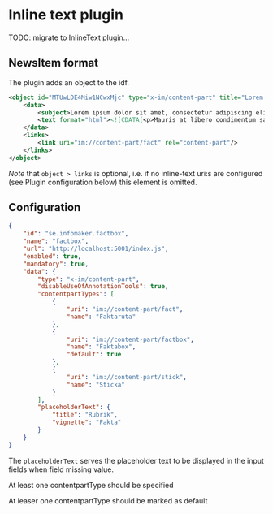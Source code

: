 # Inline text plugin
TODO: migrate to InlineText plugin...

## NewsItem format
The plugin adds an object to the idf.

```xml
<object id="MTUwLDE4Miw1NCwxMjc" type="x-im/content-part" title="Lorem ipsum">
    <data>
        <subject>Lorem ipsum dolor sit amet, consectetur adipiscing elit</subject>
        <text format="html"><![CDATA[<p>Mauris at libero condimentum sapien malesuada efficitur non id nibh.</p>]]></text>
    </data>
    <links>
        <link uri="im://content-part/fact" rel="content-part"/>
    </links>
</object>
```
*Note* that `object > links` is optional, i.e. if no inline-text uri:s are configured (see Plugin configuration below) 
this element is omitted.

## Configuration
```json 
{
    "id": "se.infomaker.factbox",
    "name": "factbox",
    "url": "http://localhost:5001/index.js",
    "enabled": true,
    "mandatory": true,
    "data": {
        "type": "x-im/content-part",
        "disableUseOfAnnotationTools": true,
        "contentpartTypes": [
            {
                "uri": "im://content-part/fact",
                "name": "Faktaruta"
            },
            {
                "uri": "im://content-part/factbox",
                "name": "Faktabox",
                "default": true
            },
            {
                "uri": "im://content-part/stick",
                "name": "Sticka"
            }
        ],
        "placeholderText": {
            "title": "Rubrik",
            "vignette": "Fakta"
        }
    }
}
```

The `placeholderText` serves the placeholder text to be displayed in the input fields when field missing value.
 
At least one contentpartType should be specified
 
At leaser one contentpartType should be marked as default